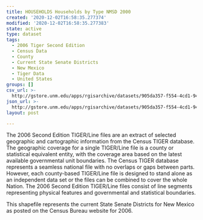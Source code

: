 ```yaml
---
title: HOUSEHOLDS Households by Type NMSD 2000
created: '2020-12-02T16:58:35.277374'
modified: '2020-12-02T16:58:35.277383'
state: active
type: dataset
tags:
  - 2006 Tiger Second Edition
  - Census Data
  - County
  - Current State Senate Districts
  - New Mexico
  - Tiger Data
  - United States
groups: []
csv_url: >-
  http://gstore.unm.edu/apps/rgisarchive/datasets/905da357-f554-4cd1-9475-35cb3f6e81af/nms223data337519808_sts_view.derived.csv
json_url: >-
  http://gstore.unm.edu/apps/rgisarchive/datasets/905da357-f554-4cd1-9475-35cb3f6e81af/nms223data337519808_sts_view.derived.json
layout: post

---
```

The 2006 Second Edition TIGER/Line files are an extract of selected geographic and cartographic information from the Census TIGER database.  The geographic coverage for a single TIGER/Line file is a county or statistical equivalent entity, with the coverage area based on the latest available governmental unit boundaries. The Census TIGER database represents a seamless national file with no overlaps or gaps between parts.  However, each county-based TIGER/Line file is designed to stand alone as an independent data set or the files can be combined to cover the whole Nation.  The 2006 Second Edition  TIGER/Line files consist of line segments representing physical features and governmental and statistical boundaries.  

This shapefile represents the current State Senate Districts for New Mexico as posted on the Census Bureau website for 2006.
